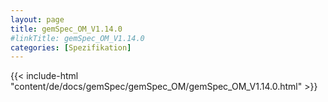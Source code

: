 ```yaml
---
layout: page
title: gemSpec_OM_V1.14.0
#linkTitle: gemSpec_OM_V1.14.0
categories: [Spezifikation]
---
```

{{< include-html "content/de/docs/gemSpec/gemSpec_OM/gemSpec_OM_V1.14.0.html" >}}